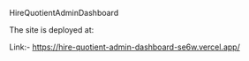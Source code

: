 HireQuotientAdminDashboard

The site is deployed at:

Link:- https://hire-quotient-admin-dashboard-se6w.vercel.app/
